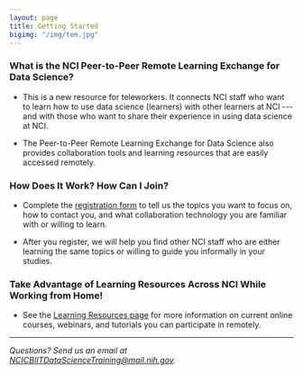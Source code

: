 ```yaml
---
layout: page
title: Getting Started
bigimg: "/img/tem.jpg"
---
```


### What is the NCI Peer-to-Peer Remote Learning Exchange for Data Science?

* This is a new resource for teleworkers. It connects NCI staff who want to learn how to use data science (learners) with other learners at NCI --- and with those who want to share their experience in using data science at NCI.

* The Peer-to-Peer Remote Learning Exchange for Data Science also provides collaboration tools and learning resources that are easily accessed remotely.

### How Does It Work? How Can I Join?

* Complete the [registration form](http://bit.ly/NCI_datascience_peer2peer) to tell us the topics you want to focus on, how to contact you, and what collaboration technology you are familiar with or willing to learn.

* After you register, we will help you find other NCI staff who are either learning the same topics or willing to guide you informally in your studies.

### Take Advantage of Learning Resources Across NCI While Working from Home!

* See the [Learning Resources page](../resources) for more information on current online courses, webinars, and tutorials you can participate in remotely.

---
*Questions? Send us an email at [NCICBIITDataScienceTraining@mail.nih.gov](mailto:NCICBIITDataScienceTraining@mail.nih.gov).*
